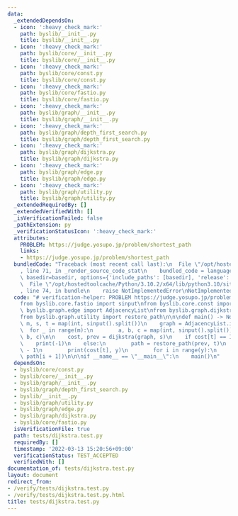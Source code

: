 ```yaml
---
data:
  _extendedDependsOn:
  - icon: ':heavy_check_mark:'
    path: byslib/__init__.py
    title: byslib/__init__.py
  - icon: ':heavy_check_mark:'
    path: byslib/core/__init__.py
    title: byslib/core/__init__.py
  - icon: ':heavy_check_mark:'
    path: byslib/core/const.py
    title: byslib/core/const.py
  - icon: ':heavy_check_mark:'
    path: byslib/core/fastio.py
    title: byslib/core/fastio.py
  - icon: ':heavy_check_mark:'
    path: byslib/graph/__init__.py
    title: byslib/graph/__init__.py
  - icon: ':heavy_check_mark:'
    path: byslib/graph/depth_first_search.py
    title: byslib/graph/depth_first_search.py
  - icon: ':heavy_check_mark:'
    path: byslib/graph/dijkstra.py
    title: byslib/graph/dijkstra.py
  - icon: ':heavy_check_mark:'
    path: byslib/graph/edge.py
    title: byslib/graph/edge.py
  - icon: ':heavy_check_mark:'
    path: byslib/graph/utility.py
    title: byslib/graph/utility.py
  _extendedRequiredBy: []
  _extendedVerifiedWith: []
  _isVerificationFailed: false
  _pathExtension: py
  _verificationStatusIcon: ':heavy_check_mark:'
  attributes:
    PROBLEM: https://judge.yosupo.jp/problem/shortest_path
    links:
    - https://judge.yosupo.jp/problem/shortest_path
  bundledCode: "Traceback (most recent call last):\n  File \"/opt/hostedtoolcache/Python/3.10.2/x64/lib/python3.10/site-packages/onlinejudge_verify/documentation/build.py\"\
    , line 71, in _render_source_code_stat\n    bundled_code = language.bundle(stat.path,\
    \ basedir=basedir, options={'include_paths': [basedir], 'release': True}).decode()\n\
    \  File \"/opt/hostedtoolcache/Python/3.10.2/x64/lib/python3.10/site-packages/onlinejudge_verify/languages/python.py\"\
    , line 74, in bundle\n    raise NotImplementedError\nNotImplementedError\n"
  code: "# verification-helper: PROBLEM https://judge.yosupo.jp/problem/shortest_path\n\
    from byslib.core.fastio import sinput\nfrom byslib.core.const import IINF\nfrom\
    \ byslib.graph.edge import AdjacencyList\nfrom byslib.graph.dijkstra import dijkstra\n\
    from byslib.graph.utility import restore_path\n\n\ndef main() -> None:\n    n,\
    \ m, s, t = map(int, sinput().split())\n    graph = AdjacencyList.init(n)\n  \
    \  for _ in range(m):\n        a, b, c = map(int, sinput().split())\n        graph.add_edge(a,\
    \ b, c)\n\n    cost, prev = dijkstra(graph, s)\n    if cost[t] == IINF:\n    \
    \    print(-1)\n    else:\n        path = restore_path(prev, t)\n        y = len(path)\
    \ - 1\n        print(cost[t], y)\n        for i in range(y):\n            print(path[i],\
    \ path[i + 1])\n\n\nif __name__ == \"__main__\":\n    main()\n"
  dependsOn:
  - byslib/core/const.py
  - byslib/core/__init__.py
  - byslib/graph/__init__.py
  - byslib/graph/depth_first_search.py
  - byslib/__init__.py
  - byslib/graph/utility.py
  - byslib/graph/edge.py
  - byslib/graph/dijkstra.py
  - byslib/core/fastio.py
  isVerificationFile: true
  path: tests/dijkstra.test.py
  requiredBy: []
  timestamp: '2022-03-13 15:20:56+09:00'
  verificationStatus: TEST_ACCEPTED
  verifiedWith: []
documentation_of: tests/dijkstra.test.py
layout: document
redirect_from:
- /verify/tests/dijkstra.test.py
- /verify/tests/dijkstra.test.py.html
title: tests/dijkstra.test.py
---
```

